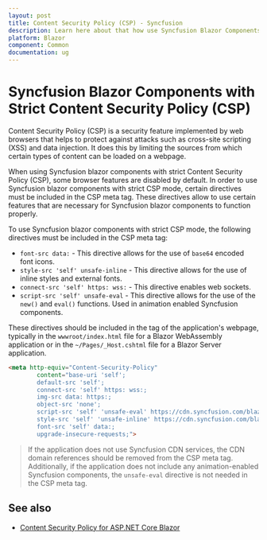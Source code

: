 ```yaml
---
layout: post
title: Content Security Policy (CSP) - Syncfusion
description: Learn here about that how use Syncfusion Blazor Components with strict Content Security Policy (CSP).
platform: Blazor
component: Common
documentation: ug
---
```


# Syncfusion Blazor Components with Strict Content Security Policy (CSP)

Content Security Policy (CSP) is a security feature implemented by web browsers that helps to protect against attacks such as cross-site scripting (XSS) and data injection. It does this by limiting the sources from which certain types of content can be loaded on a webpage.

When using Syncfusion blazor components with strict Content Security Policy (CSP), some browser features are disabled by default. In order to use Syncfusion blazor components with strict CSP mode, certain directives must be included in the CSP meta tag. These directives allow to use certain features that are necessary for Syncfusion blazor components to function properly.

To use Syncfusion blazor components with strict CSP mode, the following directives must be included in the CSP meta tag:

* `font-src data:` - This directive allows for the use of `base64` encoded font icons.
* `style-src 'self' unsafe-inline` - This directive allows for the use of inline styles and external fonts.
* `connect-src 'self' https: wss:` - This directive enables web sockets.
* `script-src 'self' unsafe-eval` - This directive allows for the use of the `new()` and `eval()` functions. Used in animation enabled Syncfusion components.

These directives should be included in the <head> tag of the application's webpage, typically in the `wwwroot/index.html` file for a Blazor WebAssembly application or in the `~/Pages/_Host.cshtml` file for a Blazor Server application.

```html
<meta http-equiv="Content-Security-Policy"
        content="base-uri 'self';
        default-src 'self';
        connect-src 'self' https: wss:;
        img-src data: https:;
        object-src 'none';
        script-src 'self' 'unsafe-eval' https://cdn.syncfusion.com/blazor/;
        style-src 'self' 'unsafe-inline' https://cdn.syncfusion.com/blazor/;
        font-src 'self' data:;
        upgrade-insecure-requests;">
```

> If the application does not use Syncfusion CDN services, the CDN domain references should be removed from the CSP meta tag. Additionally, if the application does not include any animation-enabled Syncfusion components, the `unsafe-eval` directive is not needed in the CSP meta tag.

## See also

* [Content Security Policy for ASP.NET Core Blazor](https://learn.microsoft.com/en-us/aspnet/core/blazor/security/content-security-policy?view=aspnetcore-7.0)
